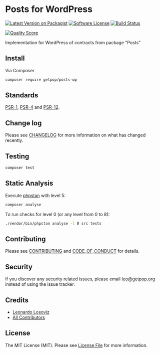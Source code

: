 # Posts for WordPress

[![Latest Version on Packagist][ico-version]][link-packagist]
[![Software License][ico-license]](LICENSE.md)
[![Build Status][ico-travis]][link-travis]
<!--
[![Coverage Status][ico-scrutinizer]][link-scrutinizer]
-->
[![Quality Score][ico-code-quality]][link-code-quality]
<!--
[![Total Downloads][ico-downloads]][link-downloads]
-->

Implementation for WordPress of contracts from package "Posts"

## Install

Via Composer

``` bash
composer require getpop/posts-wp
```

<!--
## Usage

``` php
```
-->

## Standards

[PSR-1](https://www.php-fig.org/psr/psr-1), [PSR-4](https://www.php-fig.org/psr/psr-4) and [PSR-12](https://www.php-fig.org/psr/psr-12).

## Change log

Please see [CHANGELOG](CHANGELOG.md) for more information on what has changed recently.

## Testing

``` bash
composer test
```

## Static Analysis

Execute [phpstan](https://github.com/phpstan/phpstan) with level 5:

``` bash
composer analyse
```

To run checks for level 0 (or any level from 0 to 8):

``` bash
./vendor/bin/phpstan analyse -l 0 src tests
```

## Contributing

Please see [CONTRIBUTING](CONTRIBUTING.md) and [CODE_OF_CONDUCT](CODE_OF_CONDUCT.md) for details.

## Security

If you discover any security related issues, please email leo@getpop.org instead of using the issue tracker.

## Credits

- [Leonardo Losoviz][link-author]
- [All Contributors][link-contributors]

## License

The MIT License (MIT). Please see [License File](LICENSE.md) for more information.

[ico-version]: https://img.shields.io/packagist/v/getpop/posts-wp.svg?style=flat-square
[ico-license]: https://img.shields.io/badge/license-MIT-brightgreen.svg?style=flat-square
[ico-travis]: https://img.shields.io/travis/getpop/posts-wp/master.svg?style=flat-square
[ico-scrutinizer]: https://img.shields.io/scrutinizer/coverage/g/getpop/posts-wp.svg?style=flat-square
[ico-code-quality]: https://img.shields.io/scrutinizer/g/getpop/posts-wp.svg?style=flat-square
[ico-downloads]: https://img.shields.io/packagist/dt/getpop/posts-wp.svg?style=flat-square

[link-packagist]: https://packagist.org/packages/getpop/posts-wp
[link-travis]: https://travis-ci.org/getpop/posts-wp
[link-scrutinizer]: https://scrutinizer-ci.com/g/getpop/posts-wp/code-structure
[link-code-quality]: https://scrutinizer-ci.com/g/getpop/posts-wp
[link-downloads]: https://packagist.org/packages/getpop/posts-wp
[link-author]: https://github.com/leoloso
[link-contributors]: ../../contributors
